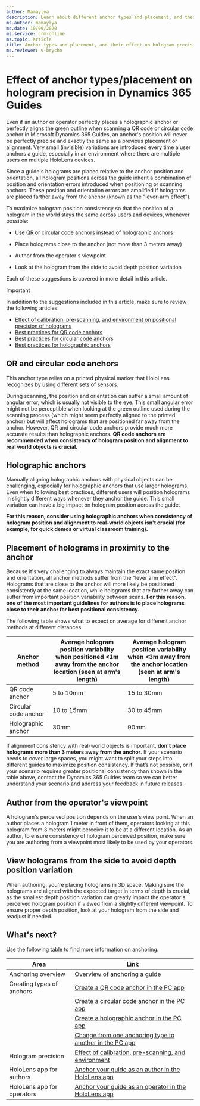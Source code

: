 ```yaml
---
author: Mamaylya
description: Learn about different anchor types and placement, and their effect on hologram precision in Dynamics 365 Guides. 
ms.author: mamaylya
ms.date: 10/09/2020
ms.service: crm-online
ms.topic: article
title: Anchor types and placement, and their effect on hologram precision in Dynamics 365 Guides
ms.reviewer: v-brycho
---
```


# Effect of anchor types/placement on hologram precision in Dynamics 365 Guides

Even if an author or operator perfectly places a holographic anchor or perfectly aligns the green outline when scanning a QR code or circular code anchor in Microsoft Dynamics 365 Guides, an anchor's position will never be perfectly precise and exactly the same as a previous placement or alignment. Very small (invisible) variations are introduced every time a user anchors a guide, especially in an environment where there are multiple users on multiple HoloLens devices. 

Since a guide's holograms are placed relative to the anchor position and orientation, all hologram positions across the guide inherit a combination of position and orientation errors introduced when positioning or scanning anchors. These position and orientation errors are amplified if holograms are placed farther away from the anchor (known as the "lever-arm effect").

To maximize hologram position consistency so that the position of a hologram in the world stays the same across users and devices, whenever possible:

- Use QR or circular code anchors instead of holographic anchors

- Place holograms close to the anchor (not more than 3 meters away)

- Author from the operator's viewpoint

- Look at the hologram from the side to avoid depth position variation

Each of these suggestions is covered in more detail in this article. 

> [!IMPORTANT]
> In addition to the suggestions included in this article, make sure to review the following articles:
>
> - [Effect of calibration, pre-scanning, and environment on positional precision of holograms](pc-app-anchor-improve-hologram-precision.md)
> - [Best practices for QR code anchors](pc-app-anchor-qr-code.md#best-practices-for-qr-code-anchors)
> - [Best practices for circular code anchors](pc-app-anchor-circular-code.md#best-practices-for-circular-code-anchors)
> - [Best practices for holographic anchors](pc-app-anchor-holographic.md#best-practices-for-holographic-anchors)

## QR and circular code anchors

This anchor type relies on a printed physical marker that HoloLens recognizes by using different sets of sensors. 

During scanning, the position and orientation can suffer a small amount of angular error, which is usually not visible to the eye. This small angular error might not be perceptible when looking at the green outline used during the scanning process (which might seem perfectly aligned to the printed anchor) but will affect holograms that are positioned far away from the anchor. However, QR and circular code anchors provide much more accurate results than holographic anchors. **QR code anchors are recommended when consistency of hologram position and alignment to real world objects is crucial.**

## Holographic anchors

Manually aligning holographic anchors with physical objects can be challenging, especially for holographic anchors that use larger holograms. Even when following best practices, different users will position holograms in slightly different ways whenever they anchor the guide. This small variation can have a big impact on hologram position across the guide. 

**For this reason, consider using holographic anchors when consistency of hologram position and alignment to real-world objects isn’t crucial (for example, for quick demos or virtual classroom training).**

## Placement of holograms in proximity to the anchor

Because it's very challenging to always maintain the exact same position and orientation, all anchor methods suffer from the "lever arm effect". Holograms that are close to the anchor will more likely be positioned consistently at the same location, while holograms that are farther away can suffer from important position variability between scans. **For this reason, one of the most important guidelines for authors is to place holograms close to their anchor for best positional consistency.** 

The following table shows what to expect on average for different anchor methods at different distances.

|Anchor method|Average hologram position variability when positioned <1m away from the anchor location (seen at arm's length)	|Average hologram position variability when <3m away from the anchor location (seen at arm's length)|
|-----------------------|--------------------------------------------------|--------------------------------------------------|
|QR code anchor|	5 to 10mm	|15 to 30mm|
|Circular code anchor|10 to 15mm|	30 to 45mm|
|Holographic anchor|	30mm	|90mm|

If alignment consistency with real-world objects is important, **don't place holograms more than 3 meters away from the anchor**. If your scenario needs to cover large spaces, you might want to split your steps into different guides to maximize position consistency. If that’s not possible, or if your scenario requires greater positional consistency than shown in the table above, contact the Dynamics 365 Guides team so we can better understand your scenario and address your feedback in future releases. 

## Author from the operator's viewpoint

A hologram's perceived position depends on the user’s view point. When an author places a hologram 1 meter in front of them, operators looking at this hologram from 3 meters might perceive it to be at a different location. As an author, to ensure consistency of hologram perceived position, make sure you are authoring from a viewpoint most likely to be used by your operators. 

## View holograms from the side to avoid depth position variation

When authoring, you're placing holograms in 3D space. Making sure the holograms are aligned with the expected target in terms of depth is crucial, as the smallest depth position variation can greatly impact the operator's perceived hologram position if viewed from a slightly different viewpoint. To ensure proper depth position, look at your hologram from the side and readjust if needed.  

## What's next?

Use the following table to find more information on anchoring.

|Area|Link|
|----------------------|------------------------------------------------------------------|
|Anchoring overview|[Overview of anchoring a guide](pc-app-anchor.md)|
|Creating types of anchors|[Create a QR code anchor in the PC app](pc-app-anchor-qr-code.md)|
||[Create a circular code anchor in the PC app](pc-app-anchor-circular-code.md)|
||[Create a holographic anchor in the PC app](pc-app-anchor-holographic.md)|
||[Change from one anchoring type to another in the PC app](pc-app-anchor-change-type.md)|
|Hologram precision|[Effect of calibration, pre-scanning, and environment](pc-app-anchor-improve-hologram-precision.md)|
|HoloLens app for authors|[Anchor your guide as an author in the HoloLens app](hololens-app-anchor.md)|
|HoloLens app for operators|[Anchor your guide as an operator in the HoloLens app](operator-anchor.md)
